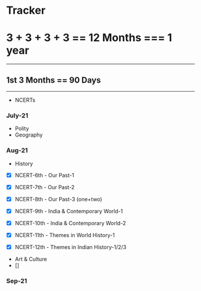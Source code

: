 # Tracker

# 3 + 3 + 3 + 3 == 12 Months === 1 year
***

## 1st 3 Months == 90 Days
***
- NCERTs

### July-21
- Polity
- Geography

### Aug-21
- History
 - [x] NCERT-6th - Our Past-1
 - [x] NCERT-7th - Our Past-2
 - [x] NCERT-8th - Our Past-3 (one+two)
 - [x] NCERT-9th - India & Contemporary World-1
 - [x] NCERT-10th - India & Contemporary World-2
 - [x] NCERT-11th - Themes in World History-1
 - [x] NCERT-12th - Themes in Indian History-1/2/3
 
 
- Art & Culture
 - [] 

### Sep-21
